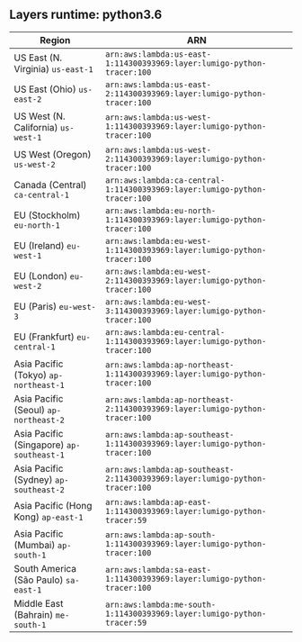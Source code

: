 Layers runtime: python3.6
----
| Region | ARN |
| --- | --- |
|US East (N. Virginia)  `us-east-1`|`arn:aws:lambda:us-east-1:114300393969:layer:lumigo-python-tracer:100`|
|US East (Ohio)  `us-east-2`|`arn:aws:lambda:us-east-2:114300393969:layer:lumigo-python-tracer:100`|
|US West (N. California)  `us-west-1`|`arn:aws:lambda:us-west-1:114300393969:layer:lumigo-python-tracer:100`|
|US West (Oregon)  `us-west-2`|`arn:aws:lambda:us-west-2:114300393969:layer:lumigo-python-tracer:100`|
|Canada (Central)  `ca-central-1`|`arn:aws:lambda:ca-central-1:114300393969:layer:lumigo-python-tracer:100`|
|EU (Stockholm)  `eu-north-1`|`arn:aws:lambda:eu-north-1:114300393969:layer:lumigo-python-tracer:100`|
|EU (Ireland)  `eu-west-1`|`arn:aws:lambda:eu-west-1:114300393969:layer:lumigo-python-tracer:100`|
|EU (London)  `eu-west-2`|`arn:aws:lambda:eu-west-2:114300393969:layer:lumigo-python-tracer:100`|
|EU (Paris)  `eu-west-3`|`arn:aws:lambda:eu-west-3:114300393969:layer:lumigo-python-tracer:100`|
|EU (Frankfurt)  `eu-central-1`|`arn:aws:lambda:eu-central-1:114300393969:layer:lumigo-python-tracer:100`|
|Asia Pacific (Tokyo)  `ap-northeast-1`|`arn:aws:lambda:ap-northeast-1:114300393969:layer:lumigo-python-tracer:100`|
|Asia Pacific (Seoul)  `ap-northeast-2`|`arn:aws:lambda:ap-northeast-2:114300393969:layer:lumigo-python-tracer:100`|
|Asia Pacific (Singapore)  `ap-southeast-1`|`arn:aws:lambda:ap-southeast-1:114300393969:layer:lumigo-python-tracer:100`|
|Asia Pacific (Sydney)  `ap-southeast-2`|`arn:aws:lambda:ap-southeast-2:114300393969:layer:lumigo-python-tracer:100`|
|Asia Pacific (Hong Kong)  `ap-east-1`|`arn:aws:lambda:ap-east-1:114300393969:layer:lumigo-python-tracer:59`|
|Asia Pacific (Mumbai)  `ap-south-1`|`arn:aws:lambda:ap-south-1:114300393969:layer:lumigo-python-tracer:100`|
|South America (São Paulo)  `sa-east-1`|`arn:aws:lambda:sa-east-1:114300393969:layer:lumigo-python-tracer:100`|
|Middle East (Bahrain)  `me-south-1`|`arn:aws:lambda:me-south-1:114300393969:layer:lumigo-python-tracer:59`|
